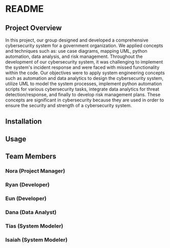 # README

## Project Overview
In this project, our group designed and developed a comprehensive cybersecurity system for a government organization. We applied concepts and techniques such as: use case diagrams, mapping UML, python automation, data analysis, and risk management. Throughout the development of our cybersecurity system, it was challenging to implement the system's incident response and were faced with missed functionality within the code. Our objectives were to apply system engineering concepts such as automation and data analytics to design the cybersecurity system, utilize UML to model the system processes, implement python automation scripts for various cybersecurity tasks, integrate data analytics for threat detection/response, and finally to develop risk management plans. These concepts are significant in cybersecurity because they are used in order to ensure the security and strength of a cybersecurity system. 

## Installation

## Usage

## Team Members 
### Nora (Project Manager) 
### Ryan (Developer)
### Eun (Developer)
### Dana (Data Analyst)
### Tias (System Modeler)
### Isaiah (System Modeler) 
